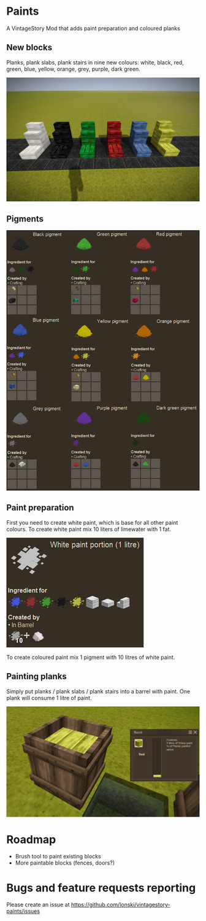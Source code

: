 # Paints
A VintageStory Mod that adds paint preparation and coloured planks

## New blocks

Planks, plank slabs, plank stairs in nine new colours: white, black, red, green, blue, yellow, orange, grey, purple, dark green.

![New blocks](screenshots/newblocks.png)

## Pigments

![Pigments](screenshots/pigments.png)

## Paint preparation

First you need to create white paint, which is base for all other paint colours. To create white paint mix 10 liters of limewater with 1 fat.

![White paint](screenshots/whitepaint.png)

To create coloured paint mix 1 pigment with 10 litres of white paint.

## Painting planks

Simply put planks / plank slabs / plank stairs into a barrel with paint. One plank will consume 1 litre of paint.

![Painting planks](screenshots/paintingplanks.png)

# Roadmap

 - Brush tool to paint existing blocks
 - More paintable blocks (fences, doors?)

# Bugs and feature requests reporting 

Please create an issue at
https://github.com/lonski/vintagestory-paints/issues

